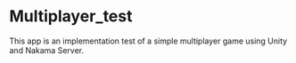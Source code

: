 # Multiplayer_test
This app is an implementation test of a simple multiplayer game using Unity and Nakama Server.
